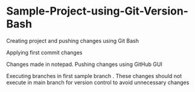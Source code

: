 # Sample-Project-using-Git-Version-Bash
Creating project and pushing changes using Git Bash


Applying first commit changes 

Changes made in notepad. Pushing changes using GitHub GUI

Executing branches in first sample branch . These changes should not execute in main branch for version control to avoid unnecessary changes 
